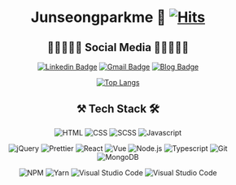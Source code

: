 <div align="center">

# Junseongparkme 🔭 [![Hits](https://hits.seeyoufarm.com/api/count/incr/badge.svg?url=https%3A%2F%2Fgithub.com%2Fjunseongparkme&count_bg=%237BDA33&title_bg=%230A0A0A&icon=&icon_color=%230A0909&title=hits&edge_flat=false)](https://github.com/Junseongparkme)
  ## 👩🏾‍🤝‍🧑🏼 Social Media 👩🏿‍🤝‍👩🏼
  
[![Linkedin Badge](https://img.shields.io/badge/-LinkedIn-blue?style=flat-square&logo=Linkedin&logoColor=white&link=https:/https://www.linkedin.com/in/junseongparkme/)](https://www.linkedin.com/in/junseongparkme/)
[![Gmail Badge](https://img.shields.io/badge/Gmail-d14836?style=flat-square&logo=Gmail&logoColor=white&link=mailto:snugyun01@gmail.com)](mailto:junseongpark.dev@gmail.com)
[![Blog Badge](https://img.shields.io/badge/-Tech_Blog-181717?style=flat-quare&logo=Github&logoColor=white&link=#)](https://junseongparkme.github.io)
<!-- [![Twitter Badge](https://img.shields.io/badge/-Twitter-1DA1F2?style=flat-quare&logo=Twitter&logoColor=white&link=#)](https://twitter.com/junseongparkev)
[![Instagram Badge](https://img.shields.io/badge/-Instagram-E4405F?style=flat-quare&logo=Instagram&logoColor=white&link=#)](https://www.instagram.com/junseongparkev/)
[![Facebook Badge](https://img.shields.io/badge/-Facebook-1877F2?style=flat-quare&logo=Facebook&logoColor=white&link=#)](https://www.facebook.com/junseongparkev/) -->
  
[![Top Langs](https://github-readme-stats.vercel.app/api/top-langs/?username=junseongparkme&layout=compact)](https://github.com/Junseongparkme?tab=repositories)

  ## ⚒ Tech Stack 🛠
![HTML](https://img.shields.io/badge/-HTML5-white?style=flat-quare&logo=HTML5&logoColor=E34F26&link=#)
![CSS](https://img.shields.io/badge/-CSS3-white?style=flat-quare&logo=CSS3&logoColor=1572B6&link=#)
![SCSS](https://img.shields.io/badge/-SCSS-CC6699?style=flat-quare&logo=Sass&logoColor=white&link=#)
![Javascript](https://img.shields.io/badge/-JavaScript-F7DF1E?style=flat-quare&logo=Javascript&logoColor=white&link=#)
  
![jQuery](https://img.shields.io/badge/-jQuery-0769AD?style=flat-quare&logo=jQuery&logoColor=white&link=#)
![Prettier](https://img.shields.io/badge/-Prettier-F7B93E?style=flat-quare&logo=Prettier&logoColor=white&link=#)
![React](https://img.shields.io/badge/-React-61DAFB?style=flat-quare&logo=React&logoColor=white&link=#)
![Vue](https://img.shields.io/badge/-Vue.js-4FC08D?style=flat-quare&logo=Vue.js&logoColor=white&link=#)
![Node.js](https://img.shields.io/badge/-Node.js-white?style=flat-quare&logo=Node.js&logoColor=339933&link=#)
![Typescript](https://img.shields.io/badge/-TypeScript-white?style=flat-quare&logo=Typescript&logoColor=3178C6&link=#)
![Git](https://img.shields.io/badge/-Git-F05032?style=flat-quare&logo=Git&logoColor=white&link=#)
![MongoDB](https://img.shields.io/badge/-MongoDB-47A248?style=flat-quare&logo=MongoDB&logoColor=white&link=#)

![NPM](https://img.shields.io/badge/-NPM-white?style=flat-quare&logo=NPM&logoColor=F7DF1E&link=#)
![Yarn](https://img.shields.io/badge/-Yarn-2C8EBB?style=flat-quare&logo=Yarn&logoColor=white&link=#)
![Visual Studio Code](https://img.shields.io/badge/-Visual_Studio_Code-007ACC?style=flat-quare&logo=VisualStudioCode&logoColor=white&link=#)
![Visual Studio Code](https://img.shields.io/badge/-Slack-4A154B?style=flat-quare&logo=Slack&logoColor=white&link=#)
</div>
